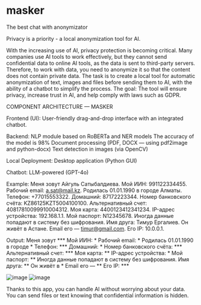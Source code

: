 # masker
The best chat with anonymizator

Privacy is a priority - a local anonymization tool for AI.

With the increasing use of AI, privacy protection is becoming critical. Many
companies use AI tools to work effectively, but they
cannot send confidential data to online AI tools, as the data
is sent to third-party servers. Therefore, to work with data, you need to anonymize it
so that the content does not contain private data. The task is to create a local tool for
automatic anonymization of text, images and files before sending them to AI, with
the ability of a chatbot to simplify the process.
The goal: The tool will ensure privacy, increase trust in AI, and help comply with laws
such as GDPR.

COMPONENT ARCHITECTURE — MASKER

Frontend (UI):
User-friendly drag-and-drop interface with an integrated chatbot.

Backend:
NLP module based on RoBERTa and NER models
The accuracy of the model is 98%
Document processing (PDF, DOCX — using pdf2image and python-docx)
Text detection in images (via OpenCV)

Local Deployment:
Desktop application (Python GUI)

Chatbot:
LLM-powered (GPT-4o)

Example: Меня зовут Айгуль Сатыбалдиева. Мой ИИН: 991122334455. Рабочий email: a.sat@mail.kz.
Родилась 01.01.1990 в городе Алматы. Телефон: +77015553322. Домашний: 87172223344.
Номер банковского счёта: KZ86125KZT5004100100. Альтернативный счет: 40817810099910004312.
Моя карта: 4400123412341234. IP-адрес устройства: 192.168.1.1.
Мой паспорт: N12345678. Иногда данные попадают в систему без шифрования.
Имя друга: Тимур Ергалиев. Он живёт в Астане. Email его — timur@gmail.com. Его IP: 10.0.0.1.

Output: Меня зовут  *** Мой ИИН: * Рабочий email: * Родилась 01.01.1990 в городе * Телефон: *** Домашний: * Номер банковского счёта: *** Альтернативный счет: *** Моя карта: ** IP-адрес устройства: * Мой паспорт: ** Иногда данные попадают в систему без шифрования. Имя друга:  ** Он живёт в * Email его — ** Его IP: ***

![image](https://github.com/user-attachments/assets/b85f4614-2147-48b7-84b0-786393b79bb1)
![image](https://github.com/user-attachments/assets/aa83dc39-ac47-4e0c-8d47-a014ddf9cf70)

Thanks to this app, you can handle AI without worrying about your data. You can send files or text knowing that confidential information is hidden.



